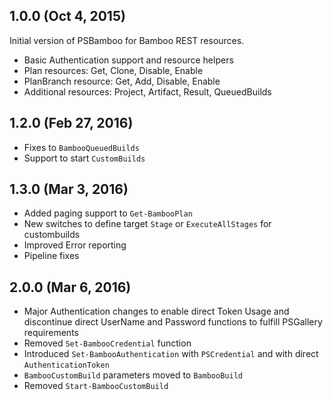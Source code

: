 ## 1.0.0 (Oct 4, 2015)
Initial version of PSBamboo for Bamboo REST resources.
 - Basic Authentication support and resource helpers
 - Plan resources: Get, Clone, Disable, Enable
 - PlanBranch resource: Get, Add, Disable, Enable
 - Additional resources: Project, Artifact, Result, QueuedBuilds

## 1.2.0 (Feb 27, 2016)
- Fixes to `BambooQueuedBuilds`
- Support to start `CustomBuilds`

## 1.3.0 (Mar 3, 2016)
- Added paging support to `Get-BambooPlan`
- New switches to define target `Stage` or `ExecuteAllStages` for custombuilds
- Improved Error reporting
- Pipeline fixes

## 2.0.0 (Mar 6, 2016)
- Major Authentication changes to enable direct Token Usage and discontinue
direct UserName and Password functions to fulfill PSGallery requirements
- Removed `Set-BambooCredential` function
- Introduced `Set-BambooAuthentication` with `PSCredential` and with direct
`AuthenticationToken`
- `BambooCustomBuild` parameters moved to `BambooBuild`
- Removed `Start-BambooCustomBuild`
